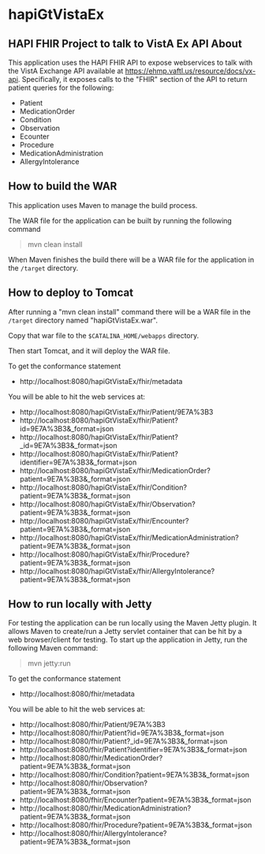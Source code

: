 # hapiGtVistaEx
HAPI FHIR Project to talk to VistA Ex API
About
--------------------------------------------------------------------------------
This application uses the HAPI FHIR API to expose webservices to talk with the 
VistA Exchange API available at https://ehmp.vaftl.us/resource/docs/vx-api.
Specifically, it exposes calls to the "FHIR" section of the API to return
patient queries for the following:
- Patient 
- MedicationOrder
- Condition
- Observation
- Ecounter
- Procedure
- MedicationAdministration
- AllergyIntolerance

How to build the WAR
--------------------------------------------------------------------------------
This application uses Maven to manage the build process.

The WAR file for the application can be built by running the following command
> mvn clean install

When Maven finishes the build there will be a WAR file for the application in the
`/target` directory.

How to deploy to Tomcat
--------------------------------------------------------------------------------
After running a "mvn clean install" command there will be a WAR file in the 
`/target` directory named "hapiGtVistaEx.war".

Copy that war file to the `$CATALINA_HOME/webapps` directory.

Then start Tomcat, and it will deploy the WAR file.

To get the conformance statement
- http://localhost:8080/hapiGtVistaEx/fhir/metadata

You will be able to hit the web services at:
- http://localhost:8080/hapiGtVistaEx/fhir/Patient/9E7A%3B3
- http://localhost:8080/hapiGtVistaEx/fhir/Patient?id=9E7A%3B3&_format=json
- http://localhost:8080/hapiGtVistaEx/fhir/Patient?_id=9E7A%3B3&_format=json
- http://localhost:8080/hapiGtVistaEx/fhir/Patient?identifier=9E7A%3B3&_format=json
- http://localhost:8080/hapiGtVistaEx/fhir/MedicationOrder?patient=9E7A%3B3&_format=json
- http://localhost:8080/hapiGtVistaEx/fhir/Condition?patient=9E7A%3B3&_format=json
- http://localhost:8080/hapiGtVistaEx/fhir/Observation?patient=9E7A%3B3&_format=json
- http://localhost:8080/hapiGtVistaEx/fhir/Encounter?patient=9E7A%3B3&_format=json
- http://localhost:8080/hapiGtVistaEx/fhir/MedicationAdministration?patient=9E7A%3B3&_format=json
- http://localhost:8080/hapiGtVistaEx/fhir/Procedure?patient=9E7A%3B3&_format=json
- http://localhost:8080/hapiGtVistaEx/fhir/AllergyIntolerance?patient=9E7A%3B3&_format=json

How to run locally with Jetty
--------------------------------------------------------------------------------
For testing the application can be run locally using the Maven Jetty plugin. It
allows Maven to create/run a Jetty servlet container that can be hit by a web
browser/client for testing. To start up the application in Jetty, run the following
Maven command:
> mvn jetty:run

To get the conformance statement
- http://localhost:8080/fhir/metadata

You will be able to hit the web services at:
- http://localhost:8080/fhir/Patient/9E7A%3B3
- http://localhost:8080/fhir/Patient?id=9E7A%3B3&_format=json
- http://localhost:8080/fhir/Patient?_id=9E7A%3B3&_format=json
- http://localhost:8080/fhir/Patient?identifier=9E7A%3B3&_format=json
- http://localhost:8080/fhir/MedicationOrder?patient=9E7A%3B3&_format=json
- http://localhost:8080/fhir/Condition?patient=9E7A%3B3&_format=json
- http://localhost:8080/fhir/Observation?patient=9E7A%3B3&_format=json
- http://localhost:8080/fhir/Encounter?patient=9E7A%3B3&_format=json
- http://localhost:8080/fhir/MedicationAdministration?patient=9E7A%3B3&_format=json
- http://localhost:8080/fhir/Procedure?patient=9E7A%3B3&_format=json
- http://localhost:8080/fhir/AllergyIntolerance?patient=9E7A%3B3&_format=json
